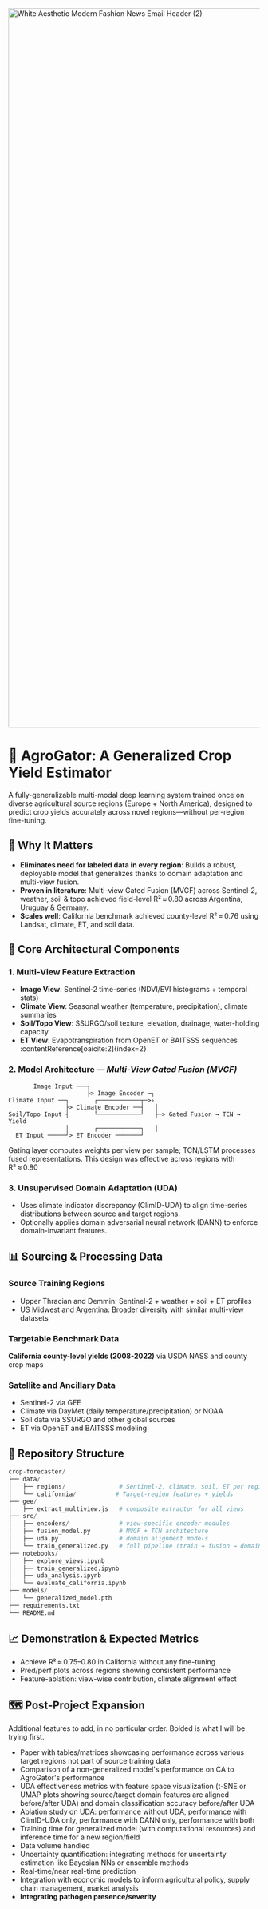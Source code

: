 <img width="2560" height="1440" alt="White Aesthetic Modern Fashion News Email Header (2)" src="https://github.com/user-attachments/assets/56fa156f-9f87-4f96-992c-832e33beaf92" />

# 🐊 AgroGator: A Generalized Crop Yield Estimator
A fully-generalizable multi-modal deep learning system trained once on diverse agricultural source regions (Europe + North America), designed to predict crop yields accurately across novel regions—without per-region fine-tuning.

## 🎯 Why It Matters

- **Eliminates need for labeled data in every region**: Builds a robust, deployable model that generalizes thanks to domain adaptation and multi-view fusion.
- **Proven in literature**: Multi-view Gated Fusion (MVGF) across Sentinel‑2, weather, soil & topo achieved field-level R² ≈ 0.80 across Argentina, Uruguay & Germany. 
- **Scales well**: California benchmark achieved county-level R² = 0.76 using Landsat, climate, ET, and soil data.


## 🔧 Core Architectural Components

### 1. Multi‑View Feature Extraction  
- **Image View**: Sentinel‑2 time-series (NDVI/EVI histograms + temporal stats)  
- **Climate View**: Seasonal weather (temperature, precipitation), climate summaries  
- **Soil/Topo View**: SSURGO/soil texture, elevation, drainage, water-holding capacity  
- **ET View**: Evapotranspiration from OpenET or BAITSSS sequences :contentReference[oaicite:2]{index=2}  

### 2. Model Architecture — *Multi-View Gated Fusion (MVGF)*

```text
       Image Input ───┐
                      ├> Image Encoder ─┐  
Climate Input ──┐       ┌────────────┬─>›  
                ├> Climate Encoder ──┤   │
Soil/Topo Input ┤       └────────────┘   ├─> Gated Fusion → TCN → Yield
                │       ┌────────────┐   │
  ET Input ─────┘> ET Encoder ───────┘
```

Gating layer computes weights per view per sample; TCN/LSTM processes fused representations. This design was effective across regions with R² ≈ 0.80

### 3. Unsupervised Domain Adaptation (UDA)
- Uses climate indicator discrepancy (ClimID-UDA) to align time-series distributions between source and target regions.
- Optionally applies domain adversarial neural network (DANN) to enforce domain-invariant features.

## 📊 Sourcing & Processing Data
### Source Training Regions
* Upper Thracian and Demmin: Sentinel-2 + weather + soil + ET profiles
* US Midwest and Argentina: Broader diversity with similar multi-view datasets

### Targetable Benchmark Data
**California county-level yields (2008-2022)** via USDA NASS and county crop maps

### Satellite and Ancillary Data
* Sentinel-2 via GEE
* Climate via DayMet (daily temperature/precipitation) or NOAA
* Soil data via SSURGO and other global sources
* ET via OpenET and BAITSSS modeling

## 📁 Repository Structure
```python
crop-forecaster/
├── data/
│   ├── regions/               # Sentinel‑2, climate, soil, ET per region
│   └── california/           # Target-region features + yields
├── gee/
│   ├── extract_multiview.js   # composite extractor for all views
├── src/
│   ├── encoders/              # view-specific encoder modules
│   ├── fusion_model.py        # MVGF + TCN architecture
│   ├── uda.py                 # domain alignment models
│   └── train_generalized.py   # full pipeline (train → fusion → domain adaptation)
├── notebooks/
│   ├── explore_views.ipynb
│   ├── train_generalized.ipynb
│   ├── uda_analysis.ipynb
│   └── evaluate_california.ipynb
├── models/
│   └── generalized_model.pth
├── requirements.txt
└── README.md
```
## 📈 Demonstration & Expected Metrics
- Achieve R² ≈ 0.75–0.80 in California without any fine-tuning
- Pred/perf plots across regions showing consistent performance
- Feature-ablation: view-wise contribution, climate alignment effect
## 🗺️ Post-Project Expansion
Additional features to add, in no particular order. Bolded is what I will be trying first.
- Paper with tables/matrices showcasing performance across various target regions not part of source training data
- Comparison of a non-generalized model's performance on CA to AgroGator's performance
- UDA effectiveness metrics with feature space visualization (t-SNE or UMAP plots showing source/target domain features are aligned before/after UDA) and domain classification accuracy before/after UDA
- Ablation study on UDA: performance without UDA, performance with ClimID-UDA only, performance with DANN only, performance with both
- Training time for generalized model (with computational resources) and inference time for a new region/field
- Data volume handled
- Uncertainty quantification: integrating methods for uncertainty estimation like Bayesian NNs or ensemble methods
- Real-time/near real-time prediction
- Integration with economic models to inform agricultural policy, supply chain management, market analysis
- **Integrating pathogen presence/severity**
